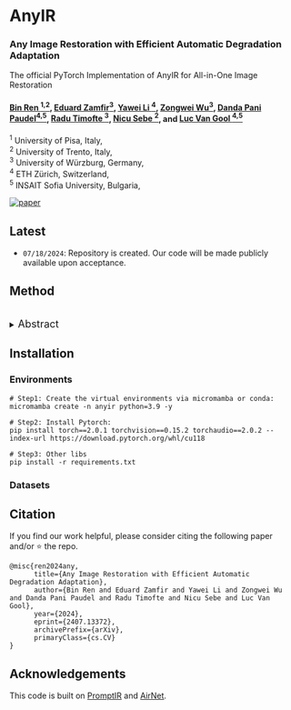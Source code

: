 # AnyIR
### Any Image Restoration with Efficient Automatic Degradation Adaptation

The official PyTorch Implementation of AnyIR for All-in-One Image Restoration


#### [Bin Ren <sup>1,2</sup>](https://amazingren.github.io/), [Eduard Zamfir<sup>3</sup>](https://eduardzamfir.github.io), [Yawei Li <sup>4</sup>](https://yaweili.bitbucket.io/), [Zongwei Wu<sup>3</sup>](https://sites.google.com/view/zwwu/accueil), [Danda Pani Paudel<sup>4,5</sup>](https://people.ee.ethz.ch/~paudeld/), [Radu Timofte <sup>3</sup>](https://www.informatik.uni-wuerzburg.de/computervision/), [Nicu Sebe <sup>2</sup>](https://scholar.google.com/citations?user=stFCYOAAAAAJ&hl=en), and [Luc Van Gool <sup>4,5</sup>](https://scholar.google.com/citations?user=TwMib_QAAAAJ&hl=en)

<sup>1</sup> University of Pisa, Italy, <br>
<sup>2</sup> University of Trento, Italy, <br>
<sup>3</sup> University of Würzburg, Germany, <br>
<sup>4</sup> ETH Zürich, Switzerland, <br>
<sup>5</sup> INSAIT Sofia University, Bulgaria, <br>

[![paper](https://img.shields.io/badge/arXiv-Paper-<COLOR>.svg)](https://arxiv.org/pdf/2407.13372)
<!-- [![project](https://img.shields.io/badge/project-page-brightgreen)](https://eduardzamfir.github.io/daair/) -->


## Latest
- `07/18/2024`: Repository is created. Our code will be made publicly available upon acceptance. 


## Method
<br>
<details>
  <summary>
  <font size="+1">Abstract</font>
  </summary>
Reconstructing missing details from degraded low-quality inputs poses a significant challenge. Recent progress in image restoration has demonstrated the efficacy of learning large models capable of addressing various degradations simultaneously. 
With the emergence of mobile devices, there is a growing demand for an efficient model to restore any degraded image for better perceptual quality. However, existing models often require specific learning modules tailored for each degradation, resulting in complex architectures and high computation costs. Different from previous work, in this paper, we propose a unified manner to achieve joint embedding by leveraging the inherent similarities across various degradations for efficient and comprehensive restoration. Specifically, we first dig into the sub-latent space of each input to analyze the key components and reweight their contributions in a gated manner. The intrinsic awareness is further integrated with contextualized attention in an X-shaped scheme, maximizing local-global intertwining. Extensive comparison on benchmarking all-in-one restoration setting validates our efficiency and effectiveness, i.e., our network sets new SOTA records while reducing model complexity by approximately \textbf{-82\%} in trainable parameters and \textbf{-85\%} in FLOPs. Our code will be made publicly available upon acceptance.
</details>


## Installation

### Environments
```
# Step1: Create the virtual environments via micromamba or conda:
micromamba create -n anyir python=3.9 -y

# Step2: Install Pytorch:
pip install torch==2.0.1 torchvision==0.15.2 torchaudio==2.0.2 --index-url https://download.pytorch.org/whl/cu118

# Step3: Other libs
pip install -r requirements.txt

```


### Datasets




## Citation

If you find our work helpful, please consider citing the following paper and/or ⭐ the repo.
```
@misc{ren2024any,
      title={Any Image Restoration with Efficient Automatic Degradation Adaptation}, 
      author={Bin Ren and Eduard Zamfir and Yawei Li and Zongwei Wu and Danda Pani Paudel and Radu Timofte and Nicu Sebe and Luc Van Gool},
      year={2024},
      eprint={2407.13372},
      archivePrefix={arXiv},
      primaryClass={cs.CV}
}
```


## Acknowledgements

This code is built on [PromptIR](https://github.com/va1shn9v/PromptIR) and [AirNet](https://github.com/XLearning-SCU/2022-CVPR-AirNet).